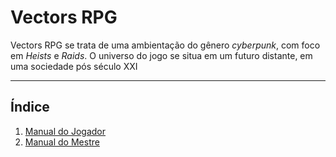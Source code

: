 # Vectors RPG

Vectors RPG se trata de uma ambientação do gênero _cyberpunk_, com foco em _Heists_ e _Raids_. O universo do jogo se situa em um futuro distante, em uma sociedade pós século XXI

<hr/>

## Índice

1. [Manual do Jogador](./player_guide/README.md)
2. [Manual do Mestre](./gm_guide/README.md)
